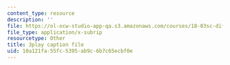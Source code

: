 ```yaml
---
content_type: resource
description: ''
file: https://ol-ocw-studio-app-qa.s3.amazonaws.com/courses/18-03sc-differential-equations-fall-2011/10a121fa55fc5395ab9c6b7c65ecbf0e_z-meBrqcy_I.vtt
file_type: application/x-subrip
resourcetype: Other
title: 3play caption file
uid: 10a121fa-55fc-5395-ab9c-6b7c65ecbf0e
---
```

